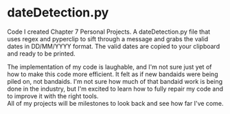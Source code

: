# dateDetection.py
Code I created Chapter 7 Personal Projects.
A dateDetection.py file that uses regex and pyperclip to sift through a message and grabs the valid dates in DD/MM/YYYY format. 
The valid dates are copied to your clipboard and ready to be printed.

The implementation of my code is laughable, and I'm not sure just yet of how to make this code more efficient.
It felt as if new bandaids were being piled on, not bandaids. I'm not sure how much of that bandaid work is being done in the industry, but I'm excited to learn how to fully repair my code and to improve it with the right tools.  
All of my projects will be milestones to look back and see how far I've come. 
